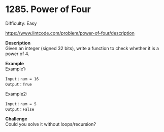 # 1285. Power of Four

Difficulty: Easy

https://www.lintcode.com/problem/power-of-four/description

**Description**  
Given an integer (signed 32 bits), write a function to check whether it is a power of 4.

**Example**  
Example1:
```
Input：num = 16
Output：True
```
Example2:
```
Input：num = 5 
Output：False
```

**Challenge**  
Could you solve it without loops/recursion?

